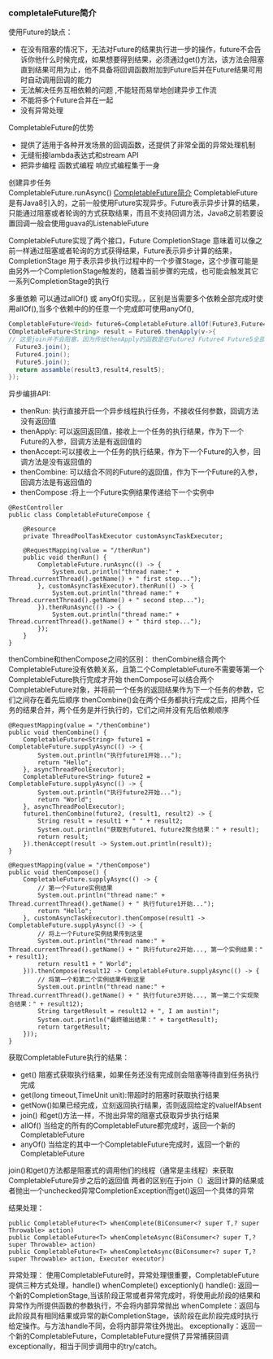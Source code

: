 
### completaleFuture简介

使用Future的缺点：     
+ 在没有阻塞的情况下，无法对Future的结果执行进一步的操作，future不会告诉你他什么时候完成，如果想要得到结果，必须通过get()方法，该方法会阻塞直到结果可用为止，他不具备将回调函数附加到Future后并在Future结果可用时自动调用回调的能力
+ 无法解决任务互相依赖的问题 ,不能轻而易举地创建异步工作流
+ 不能将多个Future合并在一起
+ 没有异常处理

CompletableFuture的优势     
+ 提供了适用于各种开发场景的回调函数，还提供了非常全面的异常处理机制
+ 无缝衔接lambda表达式和stream API
+ 把异步编程  函数式编程  响应式编程集于一身

创建异步任务    
CompletableFuture.runAsync()
[CompletableFuture简介](https://juejin.cn/post/7209612932367089719)
CompletableFuture是有Java8引入的，之前一般使用Future实现异步。Future表示异步计算的结果，只能通过阻塞或者轮询的方式获取结果，而且不支持回调方法，Java8之前若要设置回调一般会使用guava的ListenableFuture

CompletableFuture实现了两个接口，Future<T>  CompletionStage<T> 意味着可以像之前一样通过阻塞或者轮询的方式获得结果，Future表示异步计算的结果，CompletionStage<T> 用于表示异步执行过程中的一个步骤Stage，这个步骤可能是由另外一个CompletionStage触发的，随着当前步骤的完成，也可能会触发其它一系列CompletionStage的执行

多重依赖 可以通过allOf() 或 anyOf()实现。，区别是当需要多个依赖全部完成时使用allOf(),当多个依赖中的的任意一个完成即可使用anyOf(),
```Java
CompletableFuture<Void> future6=CompletableFuture.allOf(Future3,Future4,Future5);
COmpletableFuture<String> result = Future6.thenApply(v->{
// 这里join并不会阻塞，因为传给thenApply的函数是在Future3 Future4 Future5全部完成时，才会执行
  Future3.join();
  Future4.join();
  Future5.join();
  return assamble(result3,result4,result5);
});
```

异步编排API:
+ thenRun: 执行直接开启一个异步线程执行任务，不接收任何参数，回调方法没有返回值
+ thenApply: 可以返回返回值，接收上一个任务的执行结果，作为下一个Future的入参，回调方法是有返回值的
+ thenAccept:可以接收上一个任务的执行结果，作为下一个Future的入参，回调方法是没有返回值的
+ thenCombine: 可以结合不同的Future的返回值，作为下一个Future的入参，回调方法是有返回值的
+ thenCompose :将上一个Future实例结果传递给下一个实例中


```
@RestController
public class CompletableFutureCompose {

    @Resource
    private ThreadPoolTaskExecutor customAsyncTaskExecutor;

    @RequestMapping(value = "/thenRun")
    public void thenRun() {
        CompletableFuture.runAsync(() -> {
            System.out.println("thread name:" + Thread.currentThread().getName() + " first step...");
        }, customAsyncTaskExecutor).thenRun(() -> {
            System.out.println("thread name:" + Thread.currentThread().getName() + " second step...");
        }).thenRunAsync(() -> {
            System.out.println("thread name:" + Thread.currentThread().getName() + " third step...");
        });
    }
}

```


thenCombine和thenCompose之间的区别：
thenCombine结合两个CompletableFuture没有依赖关系，且第二个CompletableFuture不需要等第一个CompletableFuture执行完成才开始
thenCompose可以结合两个CompletableFuture对象，并将前一个任务的返回结果作为下一个任务的参数，它们之间存在着先后顺序
thenCombine()会在两个任务都执行完成之后，把两个任务的结果合并，两个任务是并行执行的，它们之间并没有先后依赖顺序

```
@RequestMapping(value = "/thenCombine")
public void thenCombine() {
    CompletableFuture<String> future1 = CompletableFuture.supplyAsync(() -> {
        System.out.println("执行future1开始...");
        return "Hello";
    }, asyncThreadPoolExecutor);
    CompletableFuture<String> future2 = CompletableFuture.supplyAsync(() -> {
        System.out.println("执行future2开始...");
        return "World";
    }, asyncThreadPoolExecutor);
    future1.thenCombine(future2, (result1, result2) -> {
        String result = result1 + " " + result2;
        System.out.println("获取到future1、future2聚合结果：" + result);
        return result;
    }).thenAccept(result -> System.out.println(result));
}

@RequestMapping(value = "/thenCompose")
public void thenCompose() {
    CompletableFuture.supplyAsync(() -> {
        // 第一个Future实例结果
        System.out.println("thread name:" + Thread.currentThread().getName() + " 执行future1开始...");
        return "Hello";
    }, customAsyncTaskExecutor).thenCompose(result1 -> CompletableFuture.supplyAsync(() -> {
        // 将上一个Future实例结果传到这里
        System.out.println("thread name:" + Thread.currentThread().getName() + " 执行future2开始..., 第一个实例结果：" + result1);
        return result1 + " World";
    })).thenCompose(result12 -> CompletableFuture.supplyAsync(() -> {
        // 将第一个和第二个实例结果传到这里
        System.out.println("thread name:" + Thread.currentThread().getName() + " 执行future3开始..., 第一第二个实现聚合结果：" + result12);
        String targetResult = result12 + ", I am austin!";
        System.out.println("最终输出结果：" + targetResult);
        return targetResult;
    }));
}

```



获取CompletableFuture执行的结果：     
+ get() 阻塞式获取执行结果，如果任务还没有完成则会阻塞等待直到任务执行完成
+ get(long timeout,TimeUnit unit):带超时的阻塞时获取执行结果
+ getNow()如果已经完成，立刻返回执行结果，否则返回给定的valueIfAbsent
+ join() 和get()方法一样，不抛出异常的阻塞式获取异步执行结果
+ allOf()  当给定的所有的CompletableFuture都完成时，返回一个新的CompletableFuture
+ anyOf()  当给定的其中一个CompletableFuture完成时，返回一个新的CompletableFuture

join()和get()方法都是阻塞式的调用他们的线程（通常是主线程）来获取CompletableFuture异步之后的返回值
两者的区别在于join（）返回计算的结果或者抛出一个unchecked异常CompletionException而get()返回一个具体的异常

结果处理：
```
public CompletableFuture<T> whenComplete(BiConsumer<? super T,? super Throwable> action) 
public CompletableFuture<T> whenCompleteAsync(BiConsumer<? super T,? super Throwable> action) 
public CompletableFuture<T> whenCompleteAsync(BiConsumer<? super T,? super Throwable> action, Executor executor)

```

异常处理：
使用CompletableFuture时，异常处理很重要，CompletableFuture提供三种方式处理，handle()  whenComplete()   exceptionly()
handle(): 返回一个新的CompletionStage,当该阶段正常或者异常完成时，将使用此阶段的结果和异常作为所提供函数的参数执行，不会将内部异常抛出
whenComplete：返回与此阶段具有相同结果或异常的新CompletionStage，该阶段在此阶段完成时执行给定操作。与方法handle不同，会将内部异常往外抛出。
exceptionally：返回一个新的CompletableFuture，CompletableFuture提供了异常捕获回调exceptionally，相当于同步调用中的try/catch。














































